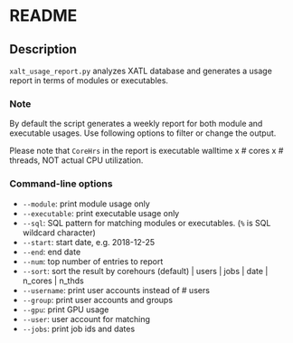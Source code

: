 # README
## Description 
`xalt_usage_report.py` analyzes XATL database and generates a usage report in terms of modules or executables. 

### Note
By default the script generates a weekly report for both module and executable usages. Use following options to filter or change the output.

Please note that `CoreHrs` in the report is executable walltime x # cores x # threads, NOT actual CPU utilization.

### Command-line options
* `--module`: print module usage only
* `--executable`: print executable usage only
* `--sql`: SQL pattern for matching modules or executables. (`%` is SQL wildcard character)
* `--start`: start date, e.g. 2018-12-25
* `--end`: end date
* `--num`: top number of entries to report
* `--sort`: sort the result by corehours (default) | users | jobs | date | n_cores | n_thds 
* `--username`: print user accounts instead of # users
* `--group`: print user accounts and groups
* `--gpu`: print GPU usage 
* `--user`: user account for matching
* `--jobs`: print job ids and dates
